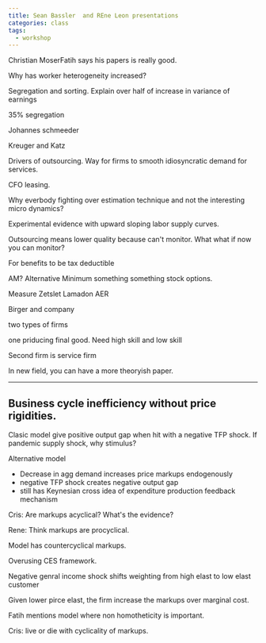 ```yaml
---
title: Sean Bassler  and REne Leon presentations
categories: class
tags:
  - workshop
---
```


Christian MoserFatih says his papers is really good.



Why has worker heterogeneity increased?

Segregation and sorting.
Explain over half of increase in variance of earnings

35% segregation 


Johannes schmeeder

Kreuger and Katz


Drivers of outsourcing.
Way for firms to smooth idiosyncratic demand for services.

CFO leasing.



Why everbody fighting over estimation technique and not the interesting micro dynamics?

Experimental evidence with upward sloping labor supply curves.



Outsourcing means lower quality because can't monitor.
What what if now you can monitor?



For benefits to be tax deductible 


AM?
Alternative Minimum something something stock options.

Measure
Zetslet Lamadon AER


Birger and company


two types of firms

one priducing final good.
Need high skill and low skill

Second firm is service firm



In new field, you can have a more theoryish paper.




---


## Business cycle inefficiency without price rigidities.

Clasic model give positive output gap when hit with a negative TFP shock.
If pandemic supply shock, why stimulus?

Alternative model
- Decrease in agg demand increases price markups endogenously
- negative TFP shock creates negative output gap
- still has Keynesian cross idea of expenditure production feedback mechanism



Cris: Are markups acyclical? What's the evidence?

Rene: Think markups are procyclical.

Model has countercyclical markups.

Overusing CES framework.

Negative genral income shock shifts weighting from high elast to low elast customer

Given lower pirce elast, the firm increase the markups over marginal cost.



Fatih mentions model where non homotheticity is important.








Cris: live or die with cyclicality of markups.













